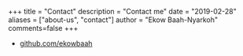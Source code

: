 +++
title = "Contact"
description = "Contact me"
date = "2019-02-28"
aliases = ["about-us", "contact"]
author = "Ekow Baah-Nyarkoh"
comments=false
+++

- [github.com/ekowbaah](https://github.com/ekowbaah)
